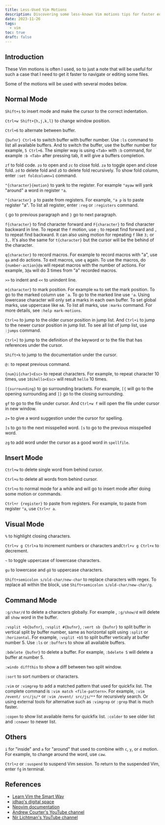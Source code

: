 ```yaml
---
title: Less-Used Vim Motions
description: Discovering some less-known Vim motions tips for faster editing.
date: 2023-11-26
tags:
  - vim
toc: true
draft: false
---
```


## Introduction

These Vim motions is often I used, so to just a note that will be useful for
such a case that I need to get it faster to navigate or editing some files.

Some of the motions will be used with several modes below.

## Normal Mode

`Shift+s` to insert mode and make the cursor to the correct indentation.

`Ctrl+w Shift+{h,j,k,l}` to change window position.

`Ctrl+6` to alternate between buffer.

`{bufnr} Ctrl+6` to switch buffer with buffer number. Use `:ls` command to list
all available buffers. And to switch the buffer, use the buffer number for
example, `5 Ctrl+6`. The simpler way is using `<Tab>` with `:b` command, for
example `:b <Tab>` after pressing tab, it will give a buffers completion.

`zf` to fold code. `zo` to open and `zc` to close fold. `za` to toggle open and
close fold. `zd` to delete fold and `zD` to delete fold recursively. To show
fold column, enter `:set foldcolumn=1` command.

`"{character}{motion}` to yank to the register. For example `"ayaw` will yank
"around" a word in register `"a`.

`"{character} p` to paste from registers. For example, `"a p` is to paste
register "a". To list all register, enter `:reg` or `:registers` command.

`{` go to previous paragraph and `}` go to next paragraph.

`f{character}` to find character forward and `F{character}` to find character
backward in line. To repeat the `f` motion, use `;` to repeat find forward and
`,` to repeat find backward. It can also using motion for repeating `f` like
`3;` or `3,`. It's also the same for `t{character}` but the cursor will be the
behind of the character.

`q{character}` to record macros. For example to record macros with "a", use
`qa` and do actions. To exit macros, use `q` again. To use the macros, do
`{number-action}@a` will repeat macros with the number of actions. For
example, `3@a` will do 3 times from "a" recorded macros.

`>>` to indent and `<<` to unindent line.

`m{character}` to mark position. For example `ma` to set the mark position. To
go to the marked column use `` `a ``. To go to the marked line use `'a`.
Using lowercase character will only set a marks in each own buffer. To set
global marks, use uppercase like `mA`. To list all marks, use `:marks` command.
For more details, see `:help mark-motions`.

`Ctrl+o` to jump to the older cursor position in jump list. And `Ctrl+i` to jump
to the newer cursor position in jump list. To see all list of jump list, use
`:jumps` command.

`Ctrl+]` to jump to the definition of the keyword or to the file that has
references under the cursor.

`Shift+k` to jump to the documentation under the cursor.

`@:` to repeat previous command.

`{num}i{char}<Esc>` to repeat characters. For example, to repeat character 10
times, use `10ihello<Esc>` will result `hello` 10 times.

`[{surrounding}` to go surrounding brackets. For example, `[{` will go to the
opening surrounding and `]}` go to the closing surrounding.

`gf` to go to the file under cursor. And `Ctrl+w f` will open the file under
cursor in new window.

`z=` to give a word suggestion under the cursor for spelling.

`]s` to go to the next misspelled word. `[s` to go to the previous misspelled
word.

`zg` to add word under the cursor as a good word in `spellfile`.

## Insert Mode

`Ctrl+w` to delete single word from behind cursor.

`Ctrl+u` to delete all words from behind cursor.

`Ctrl+o` to normal mode for a while and will go to insert mode after doing some
motion or commands.

`Ctrl+r {register}` to paste from registers. For example, to paste from
register `"a`, use `Ctrl+r a`.

## Visual Mode

`%` to highlight closing characters.

`Ctrl+v g Ctrl+a` to increment numbers or characters and`Ctrl+v g Ctrl+x` to
decrement.

`~` to toggle uppercase of lowercase characters.

`gu` to lowercase and `gU` to uppercase characters.

`Shift+semicolon s/old-char/new-char` to replace characters with regex. To
replace all within the block, use `Shift+semicolon s/old-char/new-char/g`.

## Command Mode

`:g/char/d` to delete a characters globally. For example , `:g/show/d` will
delete all `show` word in the buffer.

`:vsplit +b{bufnr}`, `:vsplit #{bufnr}`, `:vert sb {bufnr}` to split buffer in
vertical split by buffer number, same as horizontal split using `:split` or
`:horizontal`. For example, `:vsplit +b5` to split buffer vertically at buffer
number 5. Use `:ls` or `:buffers` to show all available buffers.

`:bdelete {bufnr}` to delete a buffer. For example, `:bdelete 5` will delete a
buffer at number 5.

`:windo diffthis` to show a diff between two split window.

`:sort` to sort numbers or characters.

`:vim` or `:vimgrep` to add a matched pattern that used for quickfix list.
The complete command is  `:vim match <file-pattern>`. For example,
`:vim /event/ src/js/*` or `:vim /event/ src/js/**` for recursively search. Or
using external tools for alternative such as `:vimgrep` or `:grep` that is
much faster.

`:copen` to show list available items for quickfix list. `:colder` to see
older list and `:cnewer` to newer list.

## Others

`i` for "inside" and `a` for "around" that used to combine with
`c`, `y`, or `d` motion. For example, to change around the word, use `caw`.

`Ctrl+z` or `:suspend` to suspend Vim session. To return to the suspended Vim,
enter `fg` in terminal.

## References

- [Learn Vim the Smart Way](https://learnvim.irian.to/)
- [jdhao's digital space](https://jdhao.github.io/)
- [Neovim documentation](https://neovim.io/doc/)
- [Andrew Courter's YouTube channel](https://www.youtube.com/@ascourter)
- [Nir Lichtman's YouTube channel](https://www.youtube.com/@nirlichtman)
